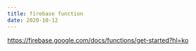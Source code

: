 ```yaml
---
title: firebase function
date: 2020-10-12
---
```


https://firebase.google.com/docs/functions/get-started?hl=ko
